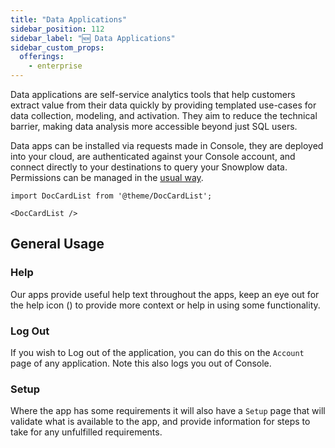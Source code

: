 ```yaml
---
title: "Data Applications"
sidebar_position: 112
sidebar_label: "🆕 Data Applications"
sidebar_custom_props:
  offerings:
    - enterprise
---
```


Data applications are self-service analytics tools that help customers extract value from their data quickly by providing templated use-cases for data collection, modeling, and activation. They aim to reduce the technical barrier, making data analysis more accessible beyond just SQL users.

Data apps can be installed via requests made in Console, they are deployed into your cloud, are authenticated against your Console account, and connect directly to your destinations to query your Snowplow data. Permissions can be managed in the [usual way](/docs/using-the-snowplow-console/managing-users/managing-permissions/index.md).


<!-- This will become a table when we have more -->
```mdx-code-block
import DocCardList from '@theme/DocCardList';

<DocCardList />
```

## General Usage
### Help
Our apps provide useful help text throughout the apps, keep an eye out for the help icon (<Icon icon="fa-regular fa-circle-question"/>) to provide more context or help in using some functionality.

### Log Out
If you wish to Log out of the application, you can do this on the `Account` page of any application. Note this also logs you out of Console.

### Setup
Where the app has some requirements it will also have a `Setup` page that will validate what is available to the app, and provide information for steps to take for any unfulfilled requirements.
